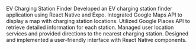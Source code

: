 EV Charging Station Finder
Developed an EV charging station finder application using React Native and Expo.
Integrated Google Maps API to display a map with charging station locations.
Utilized Google Places API to retrieve detailed information for each station.
Managed user location services and provided directions to the nearest charging station.
Designed and implemented a user-friendly interface with React Native components.
